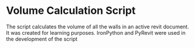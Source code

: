 # Volume Calculation Script

The script calculates the volume of all the walls in an active revit document. It was created for learning purposes. IronPython and PyRevit were used in the development of the script